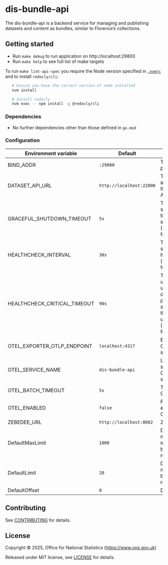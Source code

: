 # dis-bundle-api

The dis-bundle-api is a backend service for managing and publishing datasets and content as bundles, similar to Florence’s collections.

## Getting started

* Run `make debug` to run application on http://localhost:29800
* Run `make help` to see full list of make targets

To run `make lint-api-spec` you require the Node version specified in [`.nvmrc`](.nvmrc) and to install `redocly/cli`:

```sh
   # Ensure you have the correct version of node installed
   nvm install

   # Install redocly
   nvm exec -- npm install -g @redocly/cli
```

### Dependencies

* No further dependencies other than those defined in `go.mod`

### Configuration

| Environment variable         | Default                  | Description                                                                                                        |
| ---------------------------- | ------------------------ | ------------------------------------------------------------------------------------------------------------------ |
| BIND_ADDR                    | `:29800`                 | The host and port to bind to                                                                                       |
| DATASET_API_URL              | `http://localhost:22000` | The hostname and port for the Dataset API                                                                          |
| GRACEFUL_SHUTDOWN_TIMEOUT    | `5s`                     | The graceful shutdown timeout in seconds (`time.Duration` format)                                                  |
| HEALTHCHECK_INTERVAL         | `30s`                    | Time between self-healthchecks (`time.Duration` format)                                                            |
| HEALTHCHECK_CRITICAL_TIMEOUT | `90s`                    | Time to wait until an unhealthy dependent propagates its state to make this app unhealthy (`time.Duration` format) |
| OTEL_EXPORTER_OTLP_ENDPOINT  | `localhost:4317`         | Endpoint for OpenTelemetry service                                                                                 |
| OTEL_SERVICE_NAME            | `dis-bundle-api`         | Label of service for OpenTelemetry service                                                                         |
| OTEL_BATCH_TIMEOUT           | `5s`                     | Timeout for OpenTelemetry                                                                                          |
| OTEL_ENABLED                 | `false`                  | Feature flag to enable OpenTelemetry                                                                               |
| ZEBEDEE_URL                  | `http://localhost:8082`  | Zebedee URL                                                                                                        |
| DefaultMaxLimit              | `1000`                   | Default number of maximum bundles returned                                                                         |
| DefaultLimit                 | `20`                     | Default number of bundles returned                                                                                 |
| DefaultOffset                | `0`                      | Default offset                                                                                                     |

## Contributing

See [CONTRIBUTING](CONTRIBUTING.md) for details.

## License

Copyright © 2025, Office for National Statistics (https://www.ons.gov.uk)

Released under MIT license, see [LICENSE](LICENSE.md) for details.
